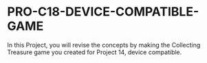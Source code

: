 # PRO-C18-DEVICE-COMPATIBLE-GAME
In this Project, you will revise the concepts by making the Collecting Treasure game you created for Project 14, device compatible.
